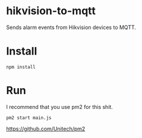# hikvision-to-mqtt
Sends alarm events from Hikvision devices to MQTT.

# Install
```
npm install
```

# Run
I recommend that you use pm2 for this shit.
```
pm2 start main.js
```

https://github.com/Unitech/pm2
